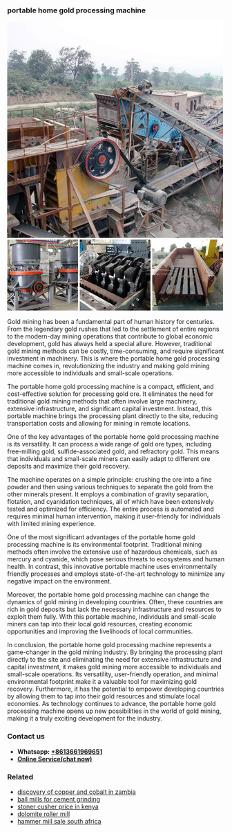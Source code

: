<h3>portable home gold processing machine</h3><img src='1706767001.jpg' alt=''><p>Gold mining has been a fundamental part of human history for centuries. From the legendary gold rushes that led to the settlement of entire regions to the modern-day mining operations that contribute to global economic development, gold has always held a special allure. However, traditional gold mining methods can be costly, time-consuming, and require significant investment in machinery. This is where the portable home gold processing machine comes in, revolutionizing the industry and making gold mining more accessible to individuals and small-scale operations.</p><p>The portable home gold processing machine is a compact, efficient, and cost-effective solution for processing gold ore. It eliminates the need for traditional gold mining methods that often involve large machinery, extensive infrastructure, and significant capital investment. Instead, this portable machine brings the processing plant directly to the site, reducing transportation costs and allowing for mining in remote locations.</p><p>One of the key advantages of the portable home gold processing machine is its versatility. It can process a wide range of gold ore types, including free-milling gold, sulfide-associated gold, and refractory gold. This means that individuals and small-scale miners can easily adapt to different ore deposits and maximize their gold recovery.</p><p>The machine operates on a simple principle: crushing the ore into a fine powder and then using various techniques to separate the gold from the other minerals present. It employs a combination of gravity separation, flotation, and cyanidation techniques, all of which have been extensively tested and optimized for efficiency. The entire process is automated and requires minimal human intervention, making it user-friendly for individuals with limited mining experience.</p><p>One of the most significant advantages of the portable home gold processing machine is its environmental footprint. Traditional mining methods often involve the extensive use of hazardous chemicals, such as mercury and cyanide, which pose serious threats to ecosystems and human health. In contrast, this innovative portable machine uses environmentally friendly processes and employs state-of-the-art technology to minimize any negative impact on the environment.</p><p>Moreover, the portable home gold processing machine can change the dynamics of gold mining in developing countries. Often, these countries are rich in gold deposits but lack the necessary infrastructure and resources to exploit them fully. With this portable machine, individuals and small-scale miners can tap into their local gold resources, creating economic opportunities and improving the livelihoods of local communities.</p><p>In conclusion, the portable home gold processing machine represents a game-changer in the gold mining industry. By bringing the processing plant directly to the site and eliminating the need for extensive infrastructure and capital investment, it makes gold mining more accessible to individuals and small-scale operations. Its versatility, user-friendly operation, and minimal environmental footprint make it a valuable tool for maximizing gold recovery. Furthermore, it has the potential to empower developing countries by allowing them to tap into their gold resources and stimulate local economies. As technology continues to advance, the portable home gold processing machine opens up new possibilities in the world of gold mining, making it a truly exciting development for the industry.</p><h3>Contact us</h3><ul><li><strong>Whatsapp:&nbsp;<a href="https://wa.me/8613661969651">+8613661969651</a></strong></li><li><a href="https://swt.shibang-china.com/?git&amp;zhl&amp;portable home gold processing machine"><strong>Online Service(chat now)</strong></a></li></ul><h3>Related</h3><ul><li><a href='discovery of copper and cobalt in zambia.md'>discovery of copper and cobalt in zambia</a></li><li><a href='ball mills for cement grinding.md'>ball mills for cement grinding</a></li><li><a href='stoner cusher price in kenya.md'>stoner cusher price in kenya</a></li><li><a href='dolomite roller mill.md'>dolomite roller mill</a></li><li><a href='hammer mill sale south africa.md'>hammer mill sale south africa</a></li></ul>